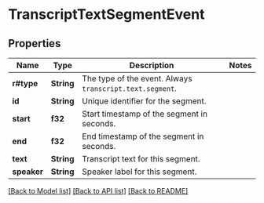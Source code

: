 # TranscriptTextSegmentEvent

## Properties

Name | Type | Description | Notes
------------ | ------------- | ------------- | -------------
**r#type** | **String** | The type of the event. Always `transcript.text.segment`. | 
**id** | **String** | Unique identifier for the segment. | 
**start** | **f32** | Start timestamp of the segment in seconds. | 
**end** | **f32** | End timestamp of the segment in seconds. | 
**text** | **String** | Transcript text for this segment. | 
**speaker** | **String** | Speaker label for this segment. | 

[[Back to Model list]](../README.md#documentation-for-models) [[Back to API list]](../README.md#documentation-for-api-endpoints) [[Back to README]](../README.md)


